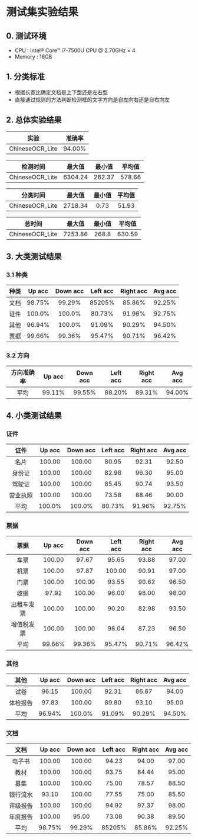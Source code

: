 # 测试集实验结果

## 0. 测试环境
- CPU : Intel® Core™ i7-7500U CPU @ 2.70GHz × 4 
- Memory : 16GB

## 1. 分类标准
- 根据长宽比确定文档是上下型还是左右型
- 直接通过规则的方法判断检测框的文字方向是自左向右还是自右向左

## 2. 总体实验结果

| 实验            | 准确率 |
|:---------------:|:------:|
| ChineseOCR_Lite | 94.00% |

| 检测时间        | 最大值   | 最小值 | 平均值 |
|:---------------:|:-------:|:------:|:------:|
| ChineseOCR_Lite | 6304.24 | 262.37 | 578.66 |

| 分类时间         | 最大值  | 最小值 | 平均值 |
|:---------------:|:-------:|:-----:|:------:|
| ChineseOCR_Lite | 2718.34 |  0.73 |  51.93 |

| 总时间          | 最大值   | 最小值 | 平均值 |
|:---------------:|:-------:|:------:|:------:|
| ChineseOCR_Lite | 7253.86 |  268.8 | 630.59 |

## 3. 大类测试结果

### 3.1 种类

| 种类            | Up acc | Down acc | Left acc | Right acc | Avg acc |
|:---------------:|:------:|:--------:|:--------:|:---------:|:-------:|
| 文档            | 98.75% |  99.29% |    85205% |    85.86% |  92.25% |
| 证件            | 100.0% |  100.0% |    80.73% |    91.96% |  92.75% |
| 其他            | 96.94% |  100.0% |    91.09% |    90.29% |  94.50% |
| 票据            | 99.66% |  99.36% |    95.47% |    90.71% |  96.42% |

### 3.2 方向

| 方向准确率     | Up acc | Down acc | Left acc | Right acc | Avg acc |
|:-------------:|:------:|:--------:|:--------:|:---------:|:-------:|
| 平均          | 99.11% |  99.55%  |  88.20%  |   89.31%  |  94.00% |

## 4. 小类测试结果

### 证件

| 证件            | Up acc | Down acc | Left acc | Right acc | Avg acc |
|:--------------:|:------:|:---------:|:-------:|:---------:|:-------:|
| 名片|  100.00 | 100.00 | 80.95 | 92.31 | 92.50 |
| 身份证 |  100.00 | 100.00 | 82.98 | 96.30 | 95.00 |
| 驾驶证  |  100.00 | 100.00 | 85.45 | 90.74 | 93.50 |
| 营业执照  |  100.00 | 100.00 | 73.58 | 88.46 | 90.00 |
| 平均            | 100.0% |  100.0% |    80.73% |    91.96% |  92.75% |

### 票据

| 票据           | Up acc | Down acc | Left acc | Right acc | Avg acc |
|:-------------:|:------:|:--------:|:--------:|:---------:|:-------:|
| 车票 |  100.00 | 97.67 | 95.65 | 93.88 | 97.00 |
| 机票  |  100.00 | 97.87 | 100.00 | 90.91 | 97.00 |
| 门票 |  100.00 | 100.00 | 93.55 | 90.62 | 96.50 |
| 收据 |  97.92 | 100.00 | 96.00 | 98.00 | 98.00 |
| 出租车发票 |  100.00 | 100.00 | 90.20 | 82.98 | 93.50 |
| 增值税发票 |  100.00 | 100.00 | 98.04 | 87.23 | 96.50 |
| 平均            | 99.66% |  99.36% |    95.47% |    90.71% |  96.42% |

### 其他

| 其他            | Up acc | Down acc | Left acc | Right acc | Avg acc |
|:--------------:|:------:|:---------:|:-------:|:---------:|:-------:|
| 试卷 |  96.15 | 100.00 | 92.31 | 86.67 | 94.00 |
| 体检报告 |  97.83 | 100.00 | 89.80 | 93.10 | 95.00 |
| 平均            | 96.94% |  100.0% |    91.09% |    90.29% |  94.50% |

### 文档

| 文档            | Up acc | Down acc | Left acc | Right acc | Avg acc |
|:--------------:|:------:|:---------:|:-------:|:---------:|:-------:|
| 电子书 |  100.00 | 100.00 | 94.23 | 94.00 | 97.00 |
| 教材 |  100.00 | 100.00 | 93.75 | 84.44 | 95.00 |
| 募集 |  100.00 | 100.00 | 75.00 | 78.57 | 88.50 |
| 银行流水 |  93.10 | 100.00 | 77.55 | 75.00 | 85.50 |
| 评级报告 |  100.00 | 100.00 | 94.92 | 97.37 | 98.00 |
| 年度报告 |  100.00 | 95.00 | 73.08 | 90.38 | 89.50 |
| 平均            | 98.75% |  99.29% |    85205% |    85.86% |  92.25% |


